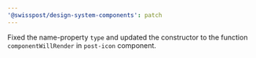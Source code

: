 ```yaml
---
'@swisspost/design-system-components': patch
---
```


Fixed the name-property `type` and updated the constructor to the function `componentWillRender` in `post-icon` component.
